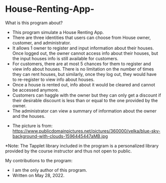# House-Renting-App-

What is this program about?
- This program simulate a House Renting App. 
- There are three identities that users can choose from House owner, customer, and administrator. 
- It allows 1 owner to register and input information about their houses. Once logged out, the owner cannot access info about their houses, but the input houses info is still available for customers. 
- For customers, there are at most 5 chances for them to register and view info about houses. There is no limitation on the number of times they can rent houses, but similarly, once they log out, they would have to re-register to view info about houses. 
- Once a house is rented out, info about it would be cleared and cannot be accessed anymore. 
- Customers can haggle with the owner but they can only get a discount if their desirable discount is less than or equal to the one provided by the owner.
- The administrator can view a summary of information about the owner and the houses.

* The picture is from: https://www.publicdomainpictures.net/pictures/360000/velka/blue-sky-background-with-clouds-1596445447aMB.jpg

*Note: The Tapplet library included in the program is a personalized library provided by the course instructor and thus not open to public.

My contributions to the program:
- I am the only author of this program. 
- Written on May 28, 2022.
